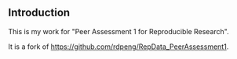 ## Introduction

This is my work for "Peer Assessment 1 for Reproducible Research".

It is a fork of https://github.com/rdpeng/RepData_PeerAssessment1.